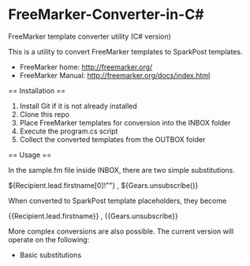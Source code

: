 # FreeMarker-Converter-in-C#

FreeMarker template converter utility (C# version)

This is a utility to convert FreeMarker templates to SparkPost templates.
* FreeMarker home: http://freemarker.org/ 
* FreeMarker Manual: http://freemarker.org/docs/index.html

== Installation ==
1) Install Git if it is not already installed
2) Clone this repo
3) Place FreeMarker templates for conversion into the INBOX folder
4) Execute the program.cs script 
5) Collect the converted templates from the OUTBOX folder


== Usage ==

In the sample.fm file inside INBOX, there are two simple substitutions.

${Recipient.lead.firstname[0]!""}  ,  ${Gears.unsubscribe()}

When converted to SparkPost template placeholders, they become

{{Recipient.lead.firstname}}  ,  {{Gears.unsubscribe}}

More complex conversions are also possible.  The current version will operate on the following:
 - Basic substitutions
 


